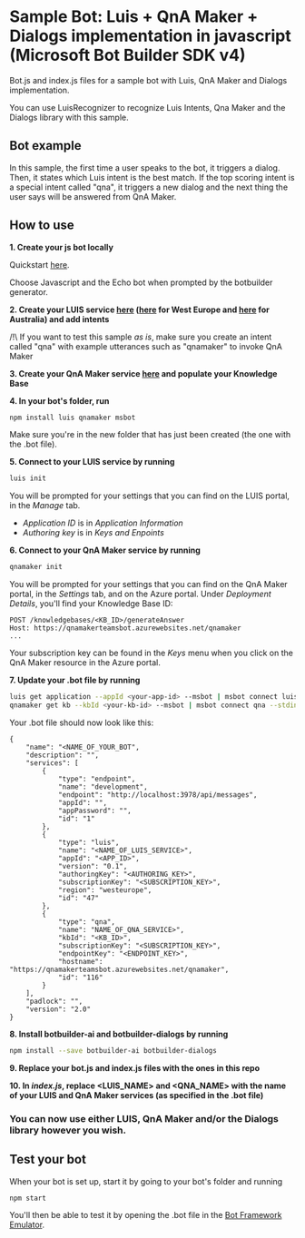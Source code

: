 # Sample Bot: Luis + QnA Maker + Dialogs implementation in javascript (Microsoft Bot Builder SDK v4)

Bot.js and index.js files for a sample bot with Luis, QnA Maker and Dialogs implementation.

You can use LuisRecognizer to recognize Luis Intents, Qna Maker and the Dialogs library with this sample.


## Bot example

In this sample, the first time a user speaks to the bot, it triggers a dialog.
Then, it states which Luis intent is the best match.
If the top scoring intent is a special intent called "qna", it triggers a new dialog and the next thing the user says will be answered from QnA Maker.

## How to use

**1. Create your js bot locally** 

Quickstart [here](https://docs.microsoft.com/en-us/azure/bot-service/javascript/bot-builder-javascript-quickstart?view=azure-bot-service-4.0).

Choose Javascript and the Echo bot when prompted by the botbuilder generator. 

**2. Create your LUIS service [here](https://www.luis.ai/) ([here](https://eu.luis.ai/) for West Europe and [here](https://au.luis.ai/) for Australia) and add intents**

/!\ If you want to test this sample _as is_, make sure you create an intent called "qna" with example utterances such as "qnamaker" to invoke QnA Maker

**3. Create your QnA Maker service [here](https://www.qnamaker.ai/) and populate your Knowledge Base**

**4. In your bot's folder, run**
```bash
npm install luis qnamaker msbot
```
Make sure you're in the new folder that has just been created (the one with the .bot file).

**5. Connect to your LUIS service by running**
```bash
luis init
```
You will be prompted for your settings that you can find on the LUIS portal, in the _Manage_ tab.
- _Application ID_ is in _Application Information_
- _Authoring key_ is in _Keys and Enpoints_

**6. Connect to your QnA Maker service by running**
```bash
qnamaker init
```
You will be prompted for your settings that you can find on the QnA Maker portal, in the _Settings_ tab, and on the Azure portal.
Under _Deployment Details_, you'll find your Knowledge Base ID:
```
POST /knowledgebases/<KB_ID>/generateAnswer
Host: https://qnamakerteamsbot.azurewebsites.net/qnamaker
...
```
Your subscription key can be found in the _Keys_ menu when you click on the QnA Maker resource in the Azure portal.

**7. Update your .bot file by running**
```bash
luis get application --appId <your-app-id> --msbot | msbot connect luis --stdin
qnamaker get kb --kbId <your-kb-id> --msbot | msbot connect qna --stdin
```

Your .bot file should now look like this:
```
{
    "name": "<NAME_OF_YOUR_BOT",
    "description": "",
    "services": [
        {
            "type": "endpoint",
            "name": "development",
            "endpoint": "http://localhost:3978/api/messages",
            "appId": "",
            "appPassword": "",
            "id": "1"
        },
        {
            "type": "luis",
            "name": "<NAME_OF_LUIS_SERVICE>",
            "appId": "<APP_ID>",
            "version": "0.1",
            "authoringKey": "<AUTHORING_KEY>",
            "subscriptionKey": "<SUBSCRIPTION_KEY>",
            "region": "westeurope",
            "id": "47"
        },
        {
            "type": "qna",
            "name": "NAME_OF_QNA_SERVICE>",
            "kbId": "<KB_ID>",
            "subscriptionKey": "<SUBSCRIPTION_KEY>",
            "endpointKey": "<ENDPOINT_KEY>",
            "hostname": "https://qnamakerteamsbot.azurewebsites.net/qnamaker",
            "id": "116"
        }
    ],
    "padlock": "",
    "version": "2.0"
}
```

**8. Install botbuilder-ai and botbuilder-dialogs by running**
```bash
npm install --save botbuilder-ai botbuilder-dialogs
```

**9. Replace your bot.js and index.js files with the ones in this repo**

**10. In _index.js_, replace <LUIS_NAME> and <QNA_NAME> with the name of your LUIS and QnA Maker services (as specified in the .bot file)**

### You can now use either LUIS, QnA Maker and/or the Dialogs library however you wish. 


## Test your bot

When your bot is set up, start it by going to your bot's folder and running
```bash
npm start
```

You'll then be able to test it by opening the .bot file in the [Bot Framework Emulator](https://github.com/Microsoft/BotFramework-Emulator).







